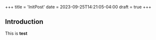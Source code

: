 +++
title = 'InitPost'
date = 2023-09-25T14:21:05-04:00
draft = true
+++
## Introduction

This is **test**